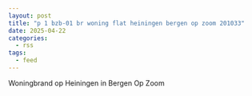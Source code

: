 ```yaml
---
layout: post
title: "p 1 bzb-01 br woning flat heiningen bergen op zoom 201033"
date: 2025-04-22
categories: 
  - rss
tags: 
  - feed
---
```


Woningbrand op Heiningen in Bergen Op Zoom
